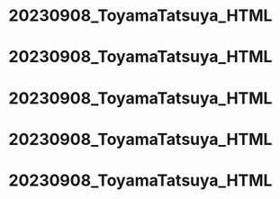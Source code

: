 # 20230908_ToyamaTatsuya_HTML
# 20230908_ToyamaTatsuya_HTML
# 20230908_ToyamaTatsuya_HTML
# 20230908_ToyamaTatsuya_HTML
# 20230908_ToyamaTatsuya_HTML
